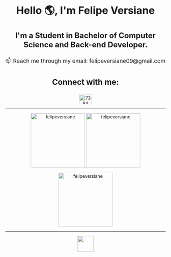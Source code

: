 <h1 align="center" style="font-size: 2.3em;">Hello 🌎, I'm Felipe Versiane</h1>

<h3 align="center" style="font-size: 1.7em;">I'm a Student in Bachelor of Computer Science and Back-end Developer.</h3>

<p align="center" style="font-size: 1.25em;">
  📫 Reach me through my email: felipeversiane09@gmail.com
</p>

<h3 align="center" style="font-size: 1.75em;">Connect with me:</h3>

<p align="center">
  <a href="https://www.linkedin.com/in/felipeversiane/" target="blank">
    <img align="center" src="https://raw.githubusercontent.com/rahuldkjain/github-profile-readme-generator/master/src/images/icons/Social/linked-in-alt.svg" alt="7384" height="30" width="40" />
  </a>
</p>

<hr>

<div align="center">
  <a href="https://github.com/felipeversiane">
    <img height="170em" src="https://github-readme-stats.vercel.app/api/top-langs?username=felipeversiane&show_icons=true&locale=en&layout=compact&theme=tokyonight&hide_border=true&count_private=true" alt="felipeversiane"/>
    <img height="170em" src="https://github-readme-stats.vercel.app/api?username=felipeversiane&show_icons=true&locale=en&layout=compact&theme=tokyonight&hide_border=true&count_private=true" alt="felipeversiane"/>
  </a>
</div>

<p align="center">
  <a href="https://github.com/felipeversiane">
    <img height="170em" src="https://github-readme-streak-stats.herokuapp.com/?user=felipeversiane&&theme=tokyonight&hide_border=true&count_private=true" alt="felipeversiane" />
  </a>
</p>

<hr>

<div align="center">
  <img height="50" src="https://skillicons.dev/icons?i=py,django,go,mongodb,redis,postgresql,nginx,aws,docker,gcp,githubactions,git,github"/>
<div/>
